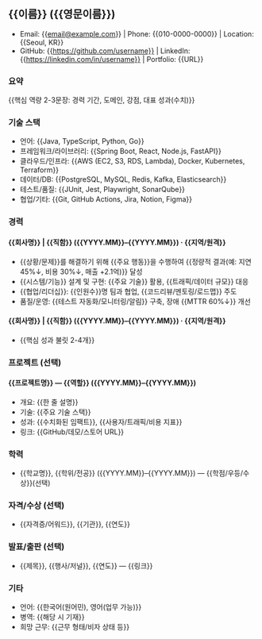 <!--
이 템플릿은 1쪽 이력서를 목표로 합니다.
작성 가이드:
- 각 경력 항목은 성과 중심(문제-행동-결과)으로 2-4개 불릿.
- 수치(%, 배수, 시간, 비용)로 정량화.
- 기술 스택은 사용 빈도 높은 것 위주로 6~12개.
-->

## {{이름}} ({{영문이름}})
- Email: {{email@example.com}} | Phone: {{010-0000-0000}} | Location: {{Seoul, KR}}
- GitHub: {{https://github.com/username}} | LinkedIn: {{https://linkedin.com/in/username}} | Portfolio: {{URL}}

### 요약
{{핵심 역량 2-3문장: 경력 기간, 도메인, 강점, 대표 성과(수치)}}

### 기술 스택
- 언어: {{Java, TypeScript, Python, Go}}
- 프레임워크/라이브러리: {{Spring Boot, React, Node.js, FastAPI}}
- 클라우드/인프라: {{AWS (EC2, S3, RDS, Lambda), Docker, Kubernetes, Terraform}}
- 데이터/DB: {{PostgreSQL, MySQL, Redis, Kafka, Elasticsearch}}
- 테스트/품질: {{JUnit, Jest, Playwright, SonarQube}}
- 협업/기타: {{Git, GitHub Actions, Jira, Notion, Figma}}

### 경력
#### {{회사명}} | {{직함}} ({{YYYY.MM}}–{{YYYY.MM}}) · {{지역/원격}}
- {{상황/문제}}를 해결하기 위해 {{주요 행동}}을 수행하여 {{정량적 결과(예: 지연 45%↓, 비용 30%↓, 매출 +2.1억)}} 달성
- {{시스템/기능}} 설계 및 구현: {{주요 기술}} 활용, {{트래픽/데이터 규모}} 대응
- {{협업/리더십}}: {{인원수}}명 팀과 협업, {{코드리뷰/멘토링/로드맵}} 주도
- 품질/운영: {{테스트 자동화/모니터링/알림}} 구축, 장애 {{MTTR 60%↓}} 개선

#### {{회사명}} | {{직함}} ({{YYYY.MM}}–{{YYYY.MM}}) · {{지역/원격}}
- {{핵심 성과 불릿 2-4개}} 

### 프로젝트 (선택)
#### {{프로젝트명}} — {{역할}} ({{YYYY.MM}}–{{YYYY.MM}})
- 개요: {{한 줄 설명}}
- 기술: {{주요 기술 스택}}
- 성과: {{수치화된 임팩트}}, {{사용자/트래픽/비용 지표}}
- 링크: {{GitHub/데모/스토어 URL}}

### 학력
- {{학교명}}, {{학위/전공}} ({{YYYY.MM}}–{{YYYY.MM}}) — {{학점/우등/수상}}(선택)

### 자격/수상 (선택)
- {{자격증/어워드}}, {{기관}}, {{연도}}

### 발표/출판 (선택)
- {{제목}}, {{행사/저널}}, {{연도}} — {{링크}}

### 기타
- 언어: {{한국어(원어민), 영어(업무 가능)}}
- 병역: {{해당 시 기재}}
- 희망 근무: {{근무 형태/비자 상태 등}}

<!--
체크리스트:
[ ] 모든 불릿이 결과 중심 서술(수치 포함)
[ ] 길이 1쪽 유지(10~12pt, 좌우 여백 1.7~2.0cm 기준)
[ ] 오탈자/일관성(마침표, 시제, 단위) 검수
-->